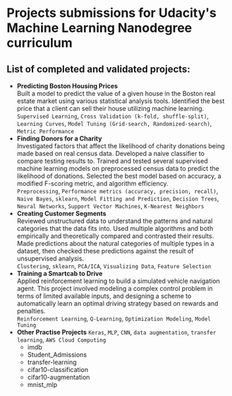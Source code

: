 # Projects submissions for Udacity's Machine Learning Nanodegree curriculum

## List of completed and validated projects:

- **Predicting Boston Housing Prices** </br>
Built a model to predict the value of a given house in the Boston real estate market using various statistical analysis tools. Identified the best price that a client can sell their house utilizing machine learning.</br>
  `Supervised Learning`, `Cross Validation (k-fold, shuffle-split)`, `Learning Curves`, `Model Tuning (Grid-search, Randomized-search)`, `Metric Performance`
- **Finding Donors for a Charity** </br>
  Investigated factors that affect the likelihood of charity donations being made based on real census data. Developed a naive classifier to compare testing results to. Trained and tested several supervised machine learning models on preprocessed census data to predict the likelihood of donations. Selected the best model based on accuracy, a modified F-scoring metric, and algorithm efficiency.</br>
  `Preprocessing`, `Performance metrics (accuracy, precision, recall)`,  `Naive Bayes`, `sklearn`, `Model Fitting and Prediction`, `Decision Trees`, `Neural Networks`, `Support Vector Machines`, `K-Nearest Neighbors`
- **Creating Customer Segments**  </br>
  Reviewed unstructured data to understand the patterns and natural categories that the data fits into. Used multiple algorithms and both empirically and theoretically compared and contrasted their results. Made predictions about the natural categories of multiple types in a dataset, then checked these predictions against the result of unsupervised analysis. </br>
  `Clustering`, `sklearn`, `PCA/ICA`, `Visualizing Data`, `Feature Selection`
- **Training a Smartcab to Drive** </br>
  Applied reinforcement learning to build a simulated vehicle navigation agent. This project involved modeling a complex control problem in terms of limited available inputs, and designing a scheme to automatically learn an optimal driving strategy based on rewards and penalties.</br>
  `Reinforcement Learning`, `Q-Learning`, `Optimization Modeling`, `Model Tuning`
- **Other Practise Projects** `Keras`, `MLP`, `CNN`, `data augmentation`, `transfer learning`, `AWS Cloud Computing`
  - imdb 
  - Student_Admissions
  - transfer-learning
  - cifar10-classification
  - cifar10-augmentation 
  - mnist_mlp </br>
